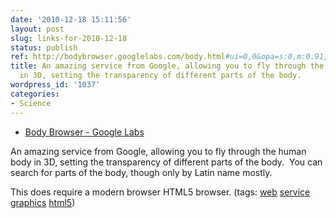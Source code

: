 ```yaml
---
date: '2010-12-18 15:11:56'
layout: post
slug: links-for-2010-12-18
status: publish
ref: http://bodybrowser.googlelabs.com/body.html#ui=0,0&opa=s:0,m:0.91,sk:0.88,c:0.88,o:0.85,ci:0.82,n:0.79&sel=&lab=&nav=-3.99,154.11,24.75
title: An amazing service from Google, allowing you to fly through the human body
  in 3D, setting the transparency of different parts of the body.
wordpress_id: '1037'
categories:
- Science
---
```


  * [Body Browser - Google Labs](http://bodybrowser.googlelabs.com/body.html#ui=0,0&opa=s:0,m:0.91,sk:0.88,c:0.88,o:0.85,ci:0.82,n:0.79&sel=&lab=&nav=-3.99,154.11,24.75)


An amazing service from Google, allowing you to fly through the human body in 3D, setting the transparency of different parts of the body.  You can search for parts of the body, though only by Latin name mostly.

This does require a modern browser HTML5 browser. (tags: [web](http://www.delicious.com/eob/web) [service](http://www.delicious.com/eob/service) [graphics](http://www.delicious.com/eob/graphics) [html5](http://www.delicious.com/eob/html5))




